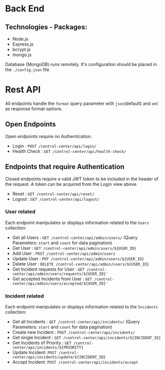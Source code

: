 # Back End

Technologies - Packages:
----------------------
* Node.js
* Express.js
* bcrypt.js
* mongo.js

Database (MongoDB) runs remotely. It's configuration should be placed in the `./config.json` file

# Rest API

All endpoints handle the `format` query parameter with `json`(default) and `xml` as response format options.

## Open Endpoints

Open endpoints require no Authentication.


* Login : `POST /control-center/api/login/`
* Health Check : `GET /control-center/api/health-check/`

## Endpoints that require Authentication

Closed endpoints require a valid JWT token to be included in the header of the
request. A token can be acquired from the Login view above.


* Reset : `GET /control-center/api/reset/`
* Logout : `GET /control-center/api/logout/`

### User related

Each endpoint manipulates or displays information related to the `Users` collection:


* Get all Users : `GET /control-center/api/admin/users/` (Query Parameters: `start` and `count` for data pagination)
* Get User : `GET /control-center/api/admin/users/${USER_ID}`
* Add User : `POST /control-center/api/admin/users`
* Update User : `PUT /control-center/api/admin/users/${USER_ID}`
* Delete User : `DELETE /control-center/api/admin/users/${USER_ID}`
* Get Incident requests for User : `GET /control-center/api/admin/users/requests/${USER_ID}'`
* Get accepted Incidents from User : `GET /control-center/api/admin/users/accepted/${USER_ID}'`

### Incident related

Each endpoint manipulates or displays information related to the `Incidents` collection:

* Get all Incidents : `GET /control-center/api/incidents/` (Query Parameters: `start` and `count` for data pagination)
* Create new Incident : `POST /control-center/api/incidents/`
* Get single Incident : `GET /control-center/api/incidents/${INCIDENT_ID}`
* Get Incidents of Priority : `GET /control-center/api/incidents/${PRIORITY}`
* Update Incident: `POST /control-center/api/incidents/update/${INCIDENT_ID}`
* Accept Incident: `POST /control-center/api/incidents/accept`
